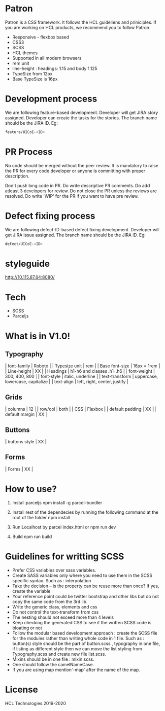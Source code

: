 # Patron

Patron is a CSS framework. It follows the HCL guideliens and priniciples. If you are working on HCL products, we recommend you to follow Patron.

  - Responsive - flexbox based
  - CSS3
  - SCSS
  - HCL themes
  - Supported in all modern browsers
  - rem unit
  - line-height : headings: 1.15 and body 1.125
  - TypeSize from 12px
  - Base TypeSize is 16px

# Development process 

We are following feature-based development. Developer will get JIRA story assigned. Developer can 
create the tasks for the stories. The branch name should be the JIRA ID. Eg:

```sh
feature/UICoE-<ID>
```

# PR Process
No code should be merged without the peer review. It is mandatory to raise the PR for every code
developer or anyone is committing with proper description. 

Don't push long code in PR.
Do write descriptive PR comments.
Do add atleast 3 developers for review.
Do not close the PR unless the reviews are resolved.
Do write 'WIP' for the PR if you want to have pre review.

# Defect fixing process
We are following defect-ID-based defect fixing development. Developer will get JIRA issue assigned. The branch name should be the JIRA ID. Eg:

```sh
defect/UICoE-<ID>
```

# styleguide

  http://10.115.87.64:8080/

# Tech
  - SCSS
  - Parceljs 

# What is in V1.0!

  ## Typography 
  | font-family | Roboto |
  | Typesize unit | rem  |
  | Base font-size | 16px = 1rem |
  | Line-height | XX |
  | Headings | h1-h6 and classes .h1-.h6 |
  | font-weight | 300, 400, 800 |
  | font-style | italic, underline |
  | text-transform | uppercase, lowercase, capitalize |
  | text-align | left, right, center, justify |
  
  ## Grids
  | columns | 12 |
  | row/col | both |
  | CSS | Flexbox |
  | default padding | XX |
  | default margin | XX | 
   
  ## Buttons
  | buttons style | XX |

  ## Forms 
  | Forms | XX | 
  
 # How to use? 
  1) Install parceljs 
  npm install -g parcel-bundler

  2) Install rest of the dependecies by running the following command at the root of the folder
  npm install 

  3) Run Localhost by
  parcel index.html or npm run dev

  4) Build
  npm run build 

# Guidelines for writting SCSS

- Prefer CSS variables over sass variables. 
- Create SASS variables only where you need to use them in the SCSS specific syntax. Such as : interpolation
- Take the decision – is the property can be reuse more than once? If yes, create the variable
- Your reference point could be twitter bootstrap and other libs but do not copy the same code from the 3rd lib.
- Write the generic class, elements and css
- Do not control the text-transform from css
- The nesting should not exceed more than 4 levels
- Keep checking the generated CSS to see if the written SCSS code is bloating or not
- Follow the modular based development approach : create the SCSS file for the modules rather than writing whole code in 1 file. 
Such as : button(s) style should be the part of button.scss , typography in one file, if listing as different style 
then we can move the list styling from Typography.scss and create new file list.scss. 
- Mixins should be in one file : mixin.scss.
- One should follow the camelNameCase.
- If you are using map mention'-map' after the name of the map.

# License

HCL Technologies 2019-2020







   